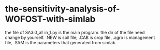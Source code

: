 # the-sensitivity-analysis-of-WOFOST-with-simlab
the file of SA3.0_all in_1.py is the main program. the dir of the file need change by yourself.
.NEW is soil file, .CAB is crop file, .agro is management file, .SAM is the parameters that generated from simlab.

